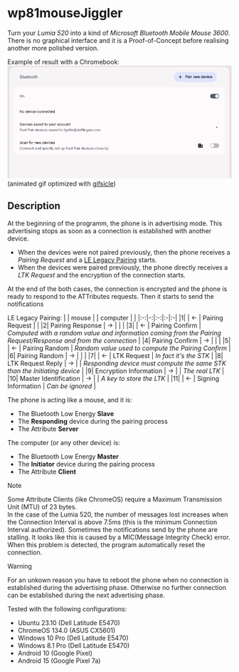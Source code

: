 # wp81mouseJiggler
Turn your _Lumia 520_ into a kind of _Microsoft Bluetooth Mobile Mouse 3600_.  
There is no graphical interface and it is a Proof-of-Concept before realising another more polished version.  

Example of result with a Chromebook:   
![video capture ChromeOS](lumiaMouse520_chromeos.gif)  
(animated gif optimized with [gifsicle](https://github.com/kohler/gifsicle))  

## Description

At the beginning of the programm, the phone is in advertising mode. 
This advertising stops as soon as a connection is established with another device.  
- When the devices were not paired previously, then the phone receives a _Pairing Request_ and a [LE Legacy Pairing](#le-legacy-pairing) starts.  
- When the devices were paired previously, the phone directly receives a _LTK Request_ and the encryption of the connection starts.
  
At the end of the both cases, the connection is encrypted and the phone is ready to respond to the ATTributes requests. Then it starts to send the notifications   

<a name="le-legacy-pairing">LE Legacy Pairing:</a>
| | mouse | | computer | |
|:-:|-:|:-:|:-|:-|
|1| | <- | Pairing Request | |
|2| Pairing Response | -> | | |
|3| | <- | Pairing Confirm | _Computed with a random value and information coming from the Pairing Request/Response and from the connection_ |
|4| Pairing Confirm | -> | | |
|5| | <- | Pairing Random | _Random value used to compute the Pairing Confirm_ |
|6| Pairing Random | -> | | |
|7| | <- | LTK Request | _In fact it's the STK_ |
|8| LTK Request Reply | -> | | _Responding device must compute the same STK than the Initiating device_ |
|9| Encryption Information | -> | | _The real LTK_ |
|10| Master Identification | -> | | _A key to store the LTK_ |
|11| | <- | Signing Information | _Can be ignored_ |

The phone is acting like a mouse, and it is:  
- The Bluetooth Low Energy **Slave**
- The **Responding** device during the pairing process
- The Attribute **Server**

The computer (or any other device) is:  
- The Bluetooth Low Energy **Master**
- The **Initiator** device during the pairing process
- The Attribute **Client**

>[!NOTE]
>Some Attribute Clients (like ChromeOS) require a Maximum Transmission Unit (MTU) of 23 bytes.  
>In the case of the Lumia 520, the number of messages lost increases when the Connection Interval is above 7.5ms (this is the minimum Connection Interval authorized).
>Sometimes the notifications send by the phone are stalling. It looks like this is caused by a MIC(Message Integrity Check) error. When this problem is detected, the program automatically reset the connection.

>[!WARNING]
>For an unkown reason you have to reboot the phone when no connection is established during the advertising phase. Otherwise no further connection can be established during the next advertising phase.

Tested with the following configurations:
- Ubuntu 23.10 (Dell Latitude E5470)
- ChromeOS 134.0 (ASUS CX5601)
- Windows 10 Pro (Dell Latitude E5470)
- Windows 8.1 Pro (Dell Latitude E5470)
- Android 10 (Google Pixel)
- Android 15 (Google Pixel 7a)

